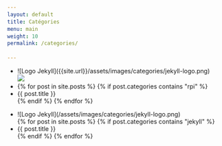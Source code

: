 ```yaml
---
layout: default
title: Catégories
menu: main
weight: 10
permalink: /categories/

---
```



<div>
<ul>
<li>
![Logo Jekyll]({{site.url}}/assets/images/categories/jekyll-logo.png)
</li>
<img src="{{site.url}}/assets/images/categories/jekyll-logo.png" />
<li>
{% for post in site.posts %} 
{% if post.categories contains "rpi" %}
 <li>{{ post.title }}</li> 
{% endif %}
{% endfor %}
</ul>
</div>
<div>
<ul>
<li>
![Logo Jekyll](/assets/images/categories/jekyll-logo.png)
</li>
{% for post in site.posts %} 
{% if post.categories contains "jekyll" %}
 <li>{{ post.title }}</li> 
{% endif %}
{% endfor %}
</ul>
</div>

